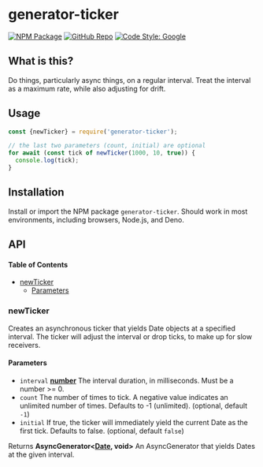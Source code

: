 # generator-ticker

[![NPM Package](https://img.shields.io/badge/NPM-ts--chan-brightgreen)](https://www.npmjs.com/package/generator-ticker)
[![GitHub Repo](https://img.shields.io/badge/GitHub-ts--chan-blue)](https://github.com/joeycumines/generator-ticker)
[![Code Style: Google](https://img.shields.io/badge/code%20style-google-blueviolet.svg)](https://github.com/google/gts)

## What is this?

Do things, particularly async things, on a regular interval.
Treat the interval as a maximum rate, while also adjusting for drift.

## Usage

```ts
const {newTicker} = require('generator-ticker');

// the last two parameters (count, initial) are optional
for await (const tick of newTicker(1000, 10, true)) {
  console.log(tick);
}
```

## Installation

Install or import the NPM package `generator-ticker`. Should work in most
environments, including browsers, Node.js, and Deno.

## API

<!-- Generated by documentation.js. Update this documentation by updating the source code. -->

#### Table of Contents

*   [newTicker](#newticker)
    *   [Parameters](#parameters)

### newTicker

Creates an asynchronous ticker that yields Date objects at a specified
interval. The ticker will adjust the interval or drop ticks, to make up for
slow receivers.

#### Parameters

*   `interval` **[number](https://developer.mozilla.org/docs/Web/JavaScript/Reference/Global_Objects/Number)** The interval duration, in milliseconds.
    Must be a number >= 0.
*   `count`  The number of times to tick. A negative value indicates an
    unlimited number of times. Defaults to -1 (unlimited). (optional, default `-1`)
*   `initial`  If true, the ticker will immediately yield the current
    Date as the first tick. Defaults to false. (optional, default `false`)

Returns **AsyncGenerator<[Date](https://developer.mozilla.org/docs/Web/JavaScript/Reference/Global_Objects/Date), void>** An AsyncGenerator that yields Dates at the given interval.

